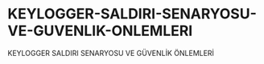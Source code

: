 # KEYLOGGER-SALDIRI-SENARYOSU-VE-GUVENLIK-ONLEMLERI
KEYLOGGER SALDIRI SENARYOSU VE GÜVENLİK ÖNLEMLERİ
